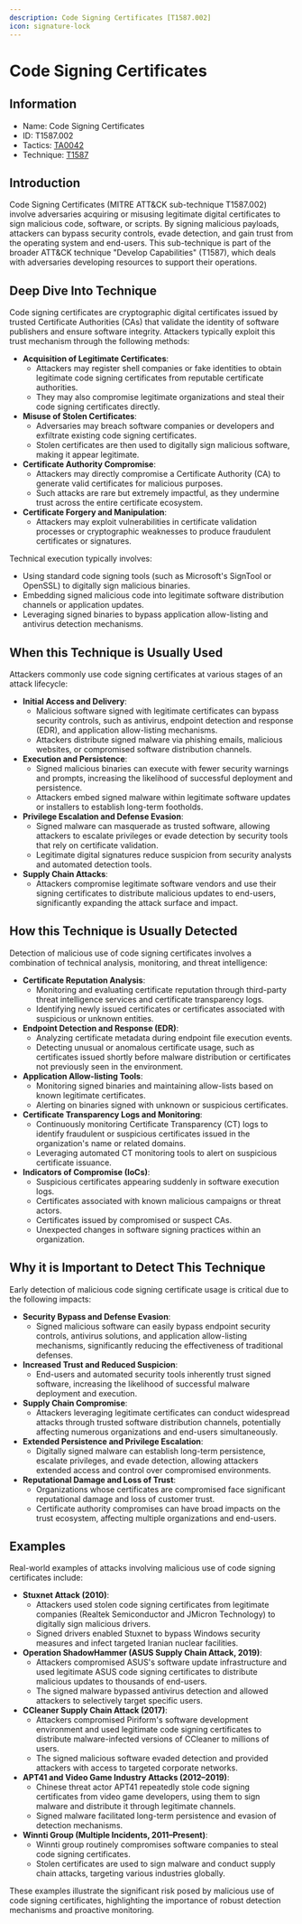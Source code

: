 ```yaml
---
description: Code Signing Certificates [T1587.002]
icon: signature-lock
---
```


# Code Signing Certificates

## Information

* Name: Code Signing Certificates
* ID: T1587.002
* Tactics: [TA0042](../)
* Technique: [T1587](./)

## Introduction

Code Signing Certificates (MITRE ATT\&CK sub-technique T1587.002) involve adversaries acquiring or misusing legitimate digital certificates to sign malicious code, software, or scripts. By signing malicious payloads, attackers can bypass security controls, evade detection, and gain trust from the operating system and end-users. This sub-technique is part of the broader ATT\&CK technique "Develop Capabilities" (T1587), which deals with adversaries developing resources to support their operations.

## Deep Dive Into Technique

Code signing certificates are cryptographic digital certificates issued by trusted Certificate Authorities (CAs) that validate the identity of software publishers and ensure software integrity. Attackers typically exploit this trust mechanism through the following methods:

* **Acquisition of Legitimate Certificates**:
  * Attackers may register shell companies or fake identities to obtain legitimate code signing certificates from reputable certificate authorities.
  * They may also compromise legitimate organizations and steal their code signing certificates directly.
* **Misuse of Stolen Certificates**:
  * Adversaries may breach software companies or developers and exfiltrate existing code signing certificates.
  * Stolen certificates are then used to digitally sign malicious software, making it appear legitimate.
* **Certificate Authority Compromise**:
  * Attackers may directly compromise a Certificate Authority (CA) to generate valid certificates for malicious purposes.
  * Such attacks are rare but extremely impactful, as they undermine trust across the entire certificate ecosystem.
* **Certificate Forgery and Manipulation**:
  * Attackers may exploit vulnerabilities in certificate validation processes or cryptographic weaknesses to produce fraudulent certificates or signatures.

Technical execution typically involves:

* Using standard code signing tools (such as Microsoft's SignTool or OpenSSL) to digitally sign malicious binaries.
* Embedding signed malicious code into legitimate software distribution channels or application updates.
* Leveraging signed binaries to bypass application allow-listing and antivirus detection mechanisms.

## When this Technique is Usually Used

Attackers commonly use code signing certificates at various stages of an attack lifecycle:

* **Initial Access and Delivery**:
  * Malicious software signed with legitimate certificates can bypass security controls, such as antivirus, endpoint detection and response (EDR), and application allow-listing mechanisms.
  * Attackers distribute signed malware via phishing emails, malicious websites, or compromised software distribution channels.
* **Execution and Persistence**:
  * Signed malicious binaries can execute with fewer security warnings and prompts, increasing the likelihood of successful deployment and persistence.
  * Attackers embed signed malware within legitimate software updates or installers to establish long-term footholds.
* **Privilege Escalation and Defense Evasion**:
  * Signed malware can masquerade as trusted software, allowing attackers to escalate privileges or evade detection by security tools that rely on certificate validation.
  * Legitimate digital signatures reduce suspicion from security analysts and automated detection tools.
* **Supply Chain Attacks**:
  * Attackers compromise legitimate software vendors and use their signing certificates to distribute malicious updates to end-users, significantly expanding the attack surface and impact.

## How this Technique is Usually Detected

Detection of malicious use of code signing certificates involves a combination of technical analysis, monitoring, and threat intelligence:

* **Certificate Reputation Analysis**:
  * Monitoring and evaluating certificate reputation through third-party threat intelligence services and certificate transparency logs.
  * Identifying newly issued certificates or certificates associated with suspicious or unknown entities.
* **Endpoint Detection and Response (EDR)**:
  * Analyzing certificate metadata during endpoint file execution events.
  * Detecting unusual or anomalous certificate usage, such as certificates issued shortly before malware distribution or certificates not previously seen in the environment.
* **Application Allow-listing Tools**:
  * Monitoring signed binaries and maintaining allow-lists based on known legitimate certificates.
  * Alerting on binaries signed with unknown or suspicious certificates.
* **Certificate Transparency Logs and Monitoring**:
  * Continuously monitoring Certificate Transparency (CT) logs to identify fraudulent or suspicious certificates issued in the organization's name or related domains.
  * Leveraging automated CT monitoring tools to alert on suspicious certificate issuance.
* **Indicators of Compromise (IoCs)**:
  * Suspicious certificates appearing suddenly in software execution logs.
  * Certificates associated with known malicious campaigns or threat actors.
  * Certificates issued by compromised or suspect CAs.
  * Unexpected changes in software signing practices within an organization.

## Why it is Important to Detect This Technique

Early detection of malicious code signing certificate usage is critical due to the following impacts:

* **Security Bypass and Defense Evasion**:
  * Signed malicious software can easily bypass endpoint security controls, antivirus solutions, and application allow-listing mechanisms, significantly reducing the effectiveness of traditional defenses.
* **Increased Trust and Reduced Suspicion**:
  * End-users and automated security tools inherently trust signed software, increasing the likelihood of successful malware deployment and execution.
* **Supply Chain Compromise**:
  * Attackers leveraging legitimate certificates can conduct widespread attacks through trusted software distribution channels, potentially affecting numerous organizations and end-users simultaneously.
* **Extended Persistence and Privilege Escalation**:
  * Digitally signed malware can establish long-term persistence, escalate privileges, and evade detection, allowing attackers extended access and control over compromised environments.
* **Reputational Damage and Loss of Trust**:
  * Organizations whose certificates are compromised face significant reputational damage and loss of customer trust.
  * Certificate authority compromises can have broad impacts on the trust ecosystem, affecting multiple organizations and end-users.

## Examples

Real-world examples of attacks involving malicious use of code signing certificates include:

* **Stuxnet Attack (2010)**:
  * Attackers used stolen code signing certificates from legitimate companies (Realtek Semiconductor and JMicron Technology) to digitally sign malicious drivers.
  * Signed drivers enabled Stuxnet to bypass Windows security measures and infect targeted Iranian nuclear facilities.
* **Operation ShadowHammer (ASUS Supply Chain Attack, 2019)**:
  * Attackers compromised ASUS's software update infrastructure and used legitimate ASUS code signing certificates to distribute malicious updates to thousands of end-users.
  * The signed malware bypassed antivirus detection and allowed attackers to selectively target specific users.
* **CCleaner Supply Chain Attack (2017)**:
  * Attackers compromised Piriform's software development environment and used legitimate code signing certificates to distribute malware-infected versions of CCleaner to millions of users.
  * The signed malicious software evaded detection and provided attackers with access to targeted corporate networks.
* **APT41 and Video Game Industry Attacks (2012–2019)**:
  * Chinese threat actor APT41 repeatedly stole code signing certificates from video game developers, using them to sign malware and distribute it through legitimate channels.
  * Signed malware facilitated long-term persistence and evasion of detection mechanisms.
* **Winnti Group (Multiple Incidents, 2011–Present)**:
  * Winnti group routinely compromises software companies to steal code signing certificates.
  * Stolen certificates are used to sign malware and conduct supply chain attacks, targeting various industries globally.

These examples illustrate the significant risk posed by malicious use of code signing certificates, highlighting the importance of robust detection mechanisms and proactive monitoring.
